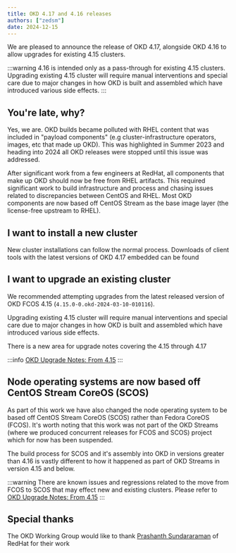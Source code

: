 ```yaml
---
title: OKD 4.17 and 4.16 releases
authors: ["zedsm"]
date: 2024-12-15
---
```


We are pleased to announce the release of OKD 4.17, alongside OKD 4.16 to allow upgrades for existing 4.15 clusters.

:::warning
4.16 is intended only as a pass-through for existing 4.15 clusters. Upgrading existing 4.15 cluster will require manual interventions and special care due to major changes in how OKD is built and assembled which have introduced various side effects.
:::

## You're late, why?

Yes, we are. OKD builds became polluted with RHEL content that was included in "payload components" (e.g cluster-infrastructure operators, images, etc that made up OKD). This was highlighted in Summer 2023 and heading into 2024 all OKD releases were stopped until this issue was addressed.

After significant work from a few engineers at RedHat, all components that make up OKD should now be free from RHEL artifacts. This required significant work to build infrastructure and process and chasing issues related to discrepancies between CentOS and RHEL. Most OKD components are now based off CentOS Stream as the base image layer (the license-free upstream to RHEL).

## I want to install a new cluster

New cluster installations can follow the normal process. Downloads of client tools with the latest versions of OKD 4.17 embedded can be found

## I want to upgrade an existing cluster

We recommended attempting upgrades from the latest released version of OKD FCOS 4.15 (`4.15.0-0.okd-2024-03-10-010116`).

Upgrading existing 4.15 cluster will require manual interventions and special care due to major changes in how OKD is built and assembled which have introduced various side effects.

There is a new area for upgrade notes covering the 4.15 through 4.17

:::info
[OKD Upgrade Notes: From 4.15](/docs/project/upgrade-notes/from-4-15/)
:::

## Node operating systems are now based off CentOS Stream CoreOS (SCOS)

As part of this work we have also changed the node operating system to be based off CentOS Stream CoreOS (SCOS) rather than Fedora CoreOS (FCOS). It's worth noting that this work was not part of the OKD Streams (where we produced concurrent releases for FCOS and SCOS) project which for now has been suspended.

The build process for SCOS and it's assembly into OKD in versions greater than 4.16 is vastly different to how it happened as part of OKD Streams in version 4.15 and below.

:::warning
There are known issues and regressions related to the move from FCOS to SCOS that may effect new and existing clusters. Please refer to [OKD Upgrade Notes: From 4.15](/docs/project/upgrade-notes/from-4-15/)
:::

## Special thanks

The OKD Working Group would like to thank [Prashanth Sundararaman](https://github.com/Prashanth684) of RedHat for their work 



